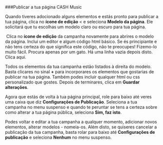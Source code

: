 
###Publicar a tua página CASH Music

Quando tiveres adocionado alguns elementos e estás pronto para publicar a tua página, clica no **ícone de edição** <<i class="icon icon-pencil"></i> e seleciona **Modelo da página**. Ele solicitará que tu escolhas um modelo claro ou escuro para tua página.

 Clica no **ícone de edição** da campanha novamente para abrires o modelo da página. Inclui um editor e algum código html básico. Se és principiante e não tens certeza do que significa este código, não te preocupes! Fizemo-lo muito fácil. Procura apenas por um gato. Há uma linha vazia depois disto. Clica aqui.

Todos os elementos da tua campanha estão listados à direita do modelo. Basta clicares no sinal **+** para incorporares os elementos que gostarias de publicar na tua página. Também podes incluir qualquer html ou css personalizado que gostes. Depois de terminares, clica em **Guardar alterações**.

Agora que estás de volta à tua página principal, role para baixo até veres uma caixa que diz **Configurações de Publicação**. Seleciona a tua campanha no menu suspenso e quando te peruntar se tens a certeza sobre como alterar a tua página pública, seleciona **Sim, faz isto**.

Podes voltar e editar a tua campanha a qualquer momento, adicionar novos elementos, alterar modelos - nomeia-os. Além disto, se quiseres cancelar a publicação da tua campanha, basta rolar para baixo até **Configurações de publicação** e seleciona **Nenhum** no menu suspenso.
